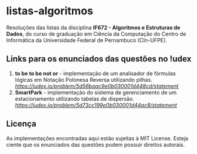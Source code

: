 # listas-algoritmos

Resoluções das listas da disciplina **IF672 - Algoritmos e Estruturas de Dados**, do curso de graduação em Ciência da Computação do Centro de Informática da Universidade Federal de Pernambuco (CIn-UFPE).

## Links para os enunciados das questões no !udex
1. **to be to be not or** - implementação de um analisador de fórmulas lógicas em Notação Polonesa Reversa utilizando pilhas. *https://iudex.io/problem/5d56baac9e0b030001d448cd/statement*
2. **SmartPark** - implementação do sistema de gerenciamento de um estacionamento utilizando tabelas de dispersão. *https://iudex.io/problem/5d73cc199e0b030001d44ac8/statement*

## Licença
As implementações encontradas aqui estão sujeitas à MIT License. Esteja ciente que os enunciados das questões podem possuir direitos autorais.
